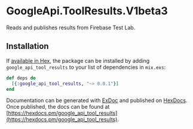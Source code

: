 # GoogleApi.ToolResults.V1beta3

Reads and publishes results from Firebase Test Lab.

## Installation

If [available in Hex](https://hex.pm/docs/publish), the package can be installed
by adding `google_api_tool_results` to your list of dependencies in `mix.exs`:

```elixir
def deps do
  [{:google_api_tool_results, "~> 0.0.1"}]
end
```

Documentation can be generated with [ExDoc](https://github.com/elixir-lang/ex_doc)
and published on [HexDocs](https://hexdocs.pm). Once published, the docs can
be found at [https://hexdocs.pm/google_api_tool_results](https://hexdocs.pm/google_api_tool_results).
